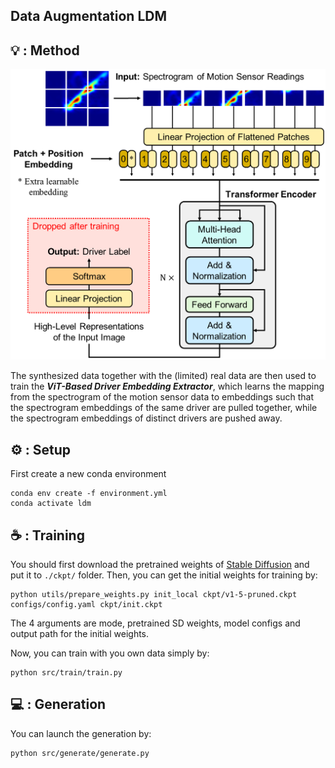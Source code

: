## Data Augmentation LDM

## 💡 : Method
<div align="center">
<img width="600" alt="image" src="./figs/vit.png">
</div>

The synthesized data together with the (limited) real data are then used to train the ***ViT-Based Driver Embedding Extractor***, which learns the mapping from the spectrogram of the motion sensor data to embeddings such that the spectrogram embeddings of the same driver are pulled together, while the spectrogram embeddings of distinct drivers are pushed away.

## ⚙ : Setup
First create a new conda environment

    conda env create -f environment.yml
    conda activate ldm

## ☕️ : Training
You should first download the pretrained weights of [Stable Diffusion](https://huggingface.co/runwayml/stable-diffusion-v1-5/blob/main/v1-5-pruned.ckpt) and put it to `./ckpt/` folder. Then, you can get the initial weights for training by:

    python utils/prepare_weights.py init_local ckpt/v1-5-pruned.ckpt configs/config.yaml ckpt/init.ckpt

The 4 arguments are mode, pretrained SD weights, model configs and output path for the initial weights.

Now, you can train with you own data simply by:

    python src/train/train.py

## 💻 : Generation
You can launch the generation by:

    python src/generate/generate.py
